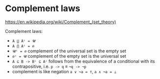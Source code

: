# Complement laws

https://en.wikipedia.org/wiki/Complement_(set_theory)


Complement laws:
- `A ⋃ Aᶜ = 𝓤`
- `A ⋂ Aᶜ = ∅`
- `𝓤ᶜ = ∅` complement of the universal set is the empty set
- `∅ᶜ = 𝓤` complement of the empty set is the universal set
- `A ⊆ B -> Bᶜ ⊆ Aᶜ`
  follows from the equivalence of a conditional with its contrapositive, i.e. `p -> q` ≡ `¬q -> ¬p`
- complement is like negation `a ∨ ¬a = ⊤`, `a ∧ ¬a = ⊥`
